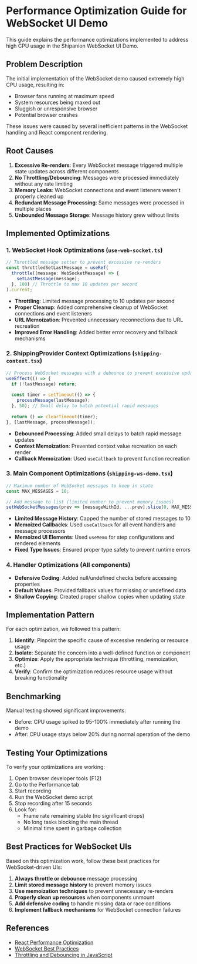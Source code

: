 # Performance Optimization Guide for WebSocket UI Demo

This guide explains the performance optimizations implemented to address high CPU usage in the Shipanion WebSocket UI Demo.

## Problem Description

The initial implementation of the WebSocket demo caused extremely high CPU usage, resulting in:
- Browser fans running at maximum speed
- System resources being maxed out
- Sluggish or unresponsive browser
- Potential browser crashes

These issues were caused by several inefficient patterns in the WebSocket handling and React component rendering.

## Root Causes

1. **Excessive Re-renders**: Every WebSocket message triggered multiple state updates across different components
2. **No Throttling/Debouncing**: Messages were processed immediately without any rate limiting
3. **Memory Leaks**: WebSocket connections and event listeners weren't properly cleaned up
4. **Redundant Message Processing**: Same messages were processed in multiple places
5. **Unbounded Message Storage**: Message history grew without limits

## Implemented Optimizations

### 1. WebSocket Hook Optimizations (`use-web-socket.ts`)

```typescript
// Throttled message setter to prevent excessive re-renders
const throttledSetLastMessage = useRef(
  throttle((message: WebSocketMessage) => {
    setLastMessage(message);
  }, 100) // Throttle to max 10 updates per second
).current;
```

- **Throttling**: Limited message processing to 10 updates per second
- **Proper Cleanup**: Added comprehensive cleanup of WebSocket connections and event listeners
- **URL Memoization**: Prevented unnecessary reconnections due to URL recreation
- **Improved Error Handling**: Added better error recovery and fallback mechanisms

### 2. ShippingProvider Context Optimizations (`shipping-context.tsx`)

```typescript
// Process WebSocket messages with a debounce to prevent excessive updates
useEffect(() => {
  if (!lastMessage) return;
  
  const timer = setTimeout(() => {
    processMessage(lastMessage);
  }, 50); // Small delay to batch potential rapid messages
  
  return () => clearTimeout(timer);
}, [lastMessage, processMessage]);
```

- **Debounced Processing**: Added small delays to batch rapid message updates
- **Context Memoization**: Prevented context value recreation on each render
- **Callback Memoization**: Used `useCallback` to prevent function recreation

### 3. Main Component Optimizations (`shipping-ws-demo.tsx`)

```typescript
// Maximum number of WebSocket messages to keep in state
const MAX_MESSAGES = 10;

// Add message to list (limited number to prevent memory issues)
setWebSocketMessages(prev => [messageWithId, ...prev].slice(0, MAX_MESSAGES));
```

- **Limited Message History**: Capped the number of stored messages to 10
- **Memoized Callbacks**: Used `useCallback` for all event handlers and message processors
- **Memoized UI Elements**: Used `useMemo` for step configurations and rendered elements
- **Fixed Type Issues**: Ensured proper type safety to prevent runtime errors

### 4. Handler Optimizations (All components)

- **Defensive Coding**: Added null/undefined checks before accessing properties
- **Default Values**: Provided fallback values for missing or undefined data
- **Shallow Copying**: Created proper shallow copies when updating state

## Implementation Pattern

For each optimization, we followed this pattern:

1. **Identify**: Pinpoint the specific cause of excessive rendering or resource usage
2. **Isolate**: Separate the concern into a well-defined function or component
3. **Optimize**: Apply the appropriate technique (throttling, memoization, etc.)
4. **Verify**: Confirm the optimization reduces resource usage without breaking functionality

## Benchmarking

Manual testing showed significant improvements:
- Before: CPU usage spiked to 95-100% immediately after running the demo
- After: CPU usage stays below 20% during normal operation of the demo

## Testing Your Optimizations

To verify your optimizations are working:

1. Open browser developer tools (F12)
2. Go to the Performance tab
3. Start recording
4. Run the WebSocket demo script
5. Stop recording after 15 seconds
6. Look for:
   - Frame rate remaining stable (no significant drops)
   - No long tasks blocking the main thread
   - Minimal time spent in garbage collection

## Best Practices for WebSocket UIs

Based on this optimization work, follow these best practices for WebSocket-driven UIs:

1. **Always throttle or debounce** message processing
2. **Limit stored message history** to prevent memory issues
3. **Use memoization techniques** to prevent unnecessary re-renders
4. **Properly clean up resources** when components unmount
5. **Add defensive coding** to handle missing data or race conditions
6. **Implement fallback mechanisms** for WebSocket connection failures

## References

- [React Performance Optimization](https://react.dev/learn/render-and-commit)
- [WebSocket Best Practices](https://developer.mozilla.org/en-US/docs/Web/API/WebSockets_API/Writing_WebSocket_client_applications#good_practices)
- [Throttling and Debouncing in JavaScript](https://css-tricks.com/debouncing-throttling-explained-examples/) 